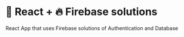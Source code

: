 # :test_tube: React + :fire: Firebase solutions
React App that uses Firebase solutions of Authentication and Database
